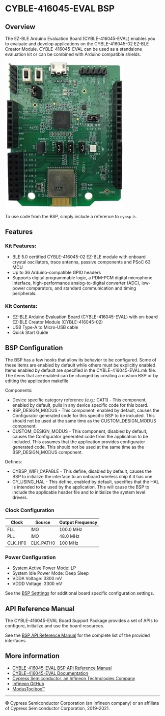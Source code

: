 # CYBLE-416045-EVAL BSP

## Overview

The EZ-BLE Arduino Evaluation Board (CYBLE-416045-EVAL) enables you to evaluate and develop applications on the CYBLE-416045-02 EZ-BLE Creator Module. CYBLE-416045-EVAL can be used as a standalone evaluation kit or can be combined with Arduino compatible shields.

![](docs/html/board.png)

To use code from the BSP, simply include a reference to `cybsp.h`.

## Features

### Kit Features:

* BLE 5.0 certified CYBLE-416045-02 EZ-BLE module with onboard crystal oscillators, trace antenna, passive components and PSoC 63 MCU
* Up to 36 Arduino-compatible GPIO headers
* Supports digital programmable logic, a PDM-PCM digital microphone interface, high-performance analog-to-digital converter (ADC), low-power comparators, and standard communication and timing peripherals.

### Kit Contents:

* EZ-BLE Arduino Evaluation Board (CYBLE-416045-EVAL) with on-board EZ-BLE Creator Module (CYBLE-416045-02)
* USB Type-A to Micro-USB cable
* Quick Start Guide

## BSP Configuration

The BSP has a few hooks that allow its behavior to be configured. Some of these items are enabled by default while others must be explicitly enabled. Items enabled by default are specified in the CYBLE-416045-EVAL.mk file. The items that are enabled can be changed by creating a custom BSP or by editing the application makefile.

Components:
* Device specific category reference (e.g.: CAT1) - This component, enabled by default, pulls in any device specific code for this board.
* BSP_DESIGN_MODUS - This component, enabled by default, causes the Configurator generated code for this specific BSP to be included. This should not be used at the same time as the CUSTOM_DESIGN_MODUS component.
* CUSTOM_DESIGN_MODUS - This component, disabled by default, causes the Configurator generated code from the application to be included. This assumes that the application provides configurator generated code. This should not be used at the same time as the BSP_DESIGN_MODUS component.

Defines:
* CYBSP_WIFI_CAPABLE - This define, disabled by default, causes the BSP to initialize the interface to an onboard wireless chip if it has one.
* CY_USING_HAL - This define, enabled by default, specifies that the HAL is intended to be used by the application. This will cause the BSP to include the applicable header file and to initialize the system level drivers.

### Clock Configuration

| Clock    | Source    | Output Frequency |
|----------|-----------|------------------|
| FLL      | IMO       | 100.0 MHz        |
| PLL      | IMO       | 48.0 MHz         |
| CLK_HF0  | CLK_PATH0 | 100 MHz          |

### Power Configuration

* System Active Power Mode: LP
* System Idle Power Mode: Deep Sleep
* VDDA Voltage: 3300 mV
* VDDD Voltage: 3300 mV

See the [BSP Setttings][settings] for additional board specific configuration settings.

## API Reference Manual

The CYBLE-416045-EVAL Board Support Package provides a set of APIs to configure, initialize and use the board resources.

See the [BSP API Reference Manual][api] for the complete list of the provided interfaces.

## More information
* [CYBLE-416045-EVAL BSP API Reference Manual][api]
* [CYBLE-416045-EVAL Documentation](https://www.cypress.com/documentation/development-kitsboards/cyble-416045-eval-ez-ble-arduino-evaluation-board)
* [Cypress Semiconductor, an Infineon Technologies Company](http://www.cypress.com)
* [Infineon GitHub](https://github.com/infineon)
* [ModusToolbox™](https://www.cypress.com/products/modustoolbox-software-environment)

[api]: https://infineon.github.io/TARGET_CYBLE-416045-EVAL/html/modules.html
[settings]: https://infineon.github.io/TARGET_CYBLE-416045-EVAL/html/md_bsp_settings.html

---
© Cypress Semiconductor Corporation (an Infineon company) or an affiliate of Cypress Semiconductor Corporation, 2019-2021.